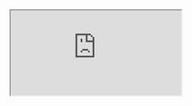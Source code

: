 <iframe src="https://docs.google.com/spreadsheets/d/e/2PACX-1vTI6TG2Fv5UglMRIWmz6im7-XpFvZNGfUsPaiy9Sw3GSlZuCRZ-qhB1KVSfZ66OlmAR9bmnd8PJBjF8/pubhtml?gid=0&amp;single=true&amp;widget=true&amp;headers=false"></iframe>
